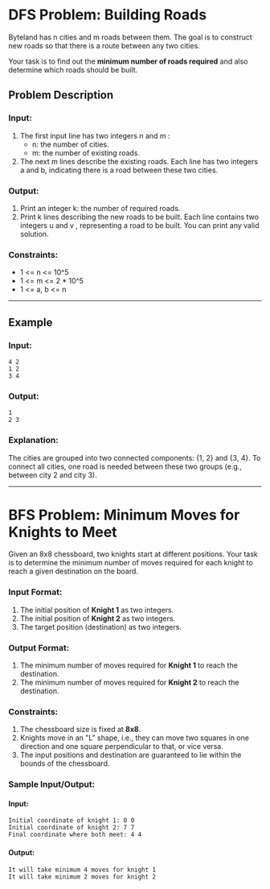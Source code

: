 # DFS Problem: Building Roads 

Byteland has n cities and m roads between them. The goal is to construct new roads so that there is a route between any two cities.

Your task is to find out the **minimum number of roads required** and also determine which roads should be built.

## Problem Description

### Input:
1. The first input line has two integers n and m :  
   - n: the number of cities.  
   - m: the number of existing roads.
2. The next m lines describe the existing roads. Each line has two integers a and b, indicating there is a road between these two cities.

### Output:
1. Print an integer k: the number of required roads.  
2. Print k lines describing the new roads to be built. Each line contains two integers u  and v , representing a road to be built. You can print any valid solution.

### Constraints:
- 1 <= n <= 10^5  
- 1 <= m <= 2 * 10^5   
- 1 <= a, b <= n

---

## Example

### Input:
```
4 2
1 2
3 4
```

### Output:
```
1
2 3
```

### Explanation:
The cities are grouped into two connected components: {1, 2} and {3, 4}. To connect all cities, one road is needed between these two groups (e.g., between city 2 and city 3).

---


# BFS Problem: Minimum Moves for Knights to Meet

Given an 8x8 chessboard, two knights start at different positions. Your task is to determine the minimum number of moves required for each knight to reach a given destination on the board.

### Input Format:
1. The initial position of **Knight 1** as two integers.
2. The initial position of **Knight 2** as two integers.
3. The target position (destination) as two integers. 

### Output Format:
1. The minimum number of moves required for **Knight 1** to reach the destination.
2. The minimum number of moves required for **Knight 2** to reach the destination.

### Constraints:
1. The chessboard size is fixed at **8x8**.
2. Knights move in an "L" shape, i.e., they can move two squares in one direction and one square perpendicular to that, or vice versa.
3. The input positions and destination are guaranteed to lie within the bounds of the chessboard.

### Sample Input/Output:
#### Input:
```
Initial coordinate of knight 1: 0 0
Initial coordinate of knight 2: 7 7
Final coordinate where both meet: 4 4
```

#### Output:
```
It will take minimum 4 moves for knight 1
It will take minimum 2 moves for knight 2
```



